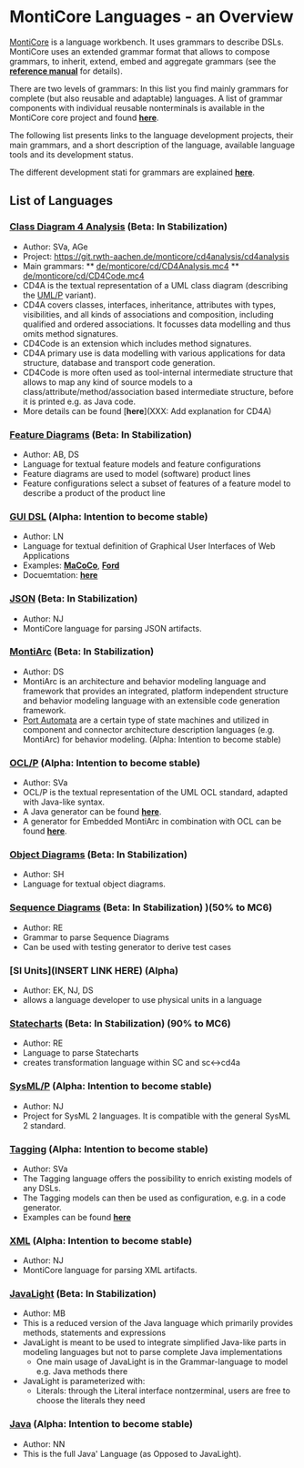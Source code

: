 <!-- (c) https://github.com/MontiCore/monticore -->

# MontiCore Languages - an Overview

[MontiCore](http://www.monticore.de) is a language workbench. It uses 
grammars to describe DSLs. MontiCore uses an extended 
grammar format that allows to compose grammars, to inherit, extend, embed
and aggregate grammars (see the
[**reference manual**](http://monticore.de/MontiCore_Reference-Manual.2017.pdf)
for details).

There are two levels of grammars: In this list you find mainly grammars for 
complete (but also reusable and adaptable) languages.
A list of grammar components with individual reusable
nonterminals is available in the MontiCore core project and found 
[**here**](monticore-grammar/src/main/grammars/de/monticore/Grammars.md).

The following list presents links to the language development projects, their
main grammars, and a short description 
of the language, available language tools and its development status.

The different development stati for grammars are explained 
[**here**](00.org/Explanations/StatusOfGrammars.md).

## List of Languages 

<!--
### [Activity Diagrams](INSERT LINK HERE) (not adressed yet)
* TO be added
-->

### [Class Diagram 4 Analysis](https://git.rwth-aachen.de/monticore/cd4analysis/cd4analysis) (Beta: In Stabilization)
* Author: SVa, AGe
* Project: https://git.rwth-aachen.de/monticore/cd4analysis/cd4analysis
* Main grammars: 
** [de/monticore/cd/CD4Analysis.mc4](https://git.rwth-aachen.de/monticore/cd4analysis/cd4analysis/src/main/grammars/de/monticore/cd/CD4Analysis.mc4)
** [de/monticore/cd/CD4Code.mc4](https://git.rwth-aachen.de/monticore/cd4analysis/cd4analysis/src/main/grammars/de/monticore/cd/CD4Code.mc4)
* CD4A is the textual representation of a UML class diagram (describing the 
  [UML/P](http://mbse.se-rwth.de/) variant).
* CD4A covers classes, interfaces, inheritance, attributes with types, visibilities,
  and all kinds of associations and composition, including qualified and ordered
  associations. It focusses data modelling and thus omits method signatures.
* CD4Code is an extension which includes method signatures.
* CD4A primary use is data modelling with various applications for 
  data structure, database and transport code generation.
* CD4Code is more often used as tool-internal intermediate structure that allows to
  map any kind of source models to a class/attribute/method/association based
  intermediate structure, before it is printed e.g. as Java code.
* More details can be found [**here**](XXX: Add explanation for CD4A)

### [Feature Diagrams](https://git.rwth-aachen.de/monticore/languages/feature-diagram) (Beta: In Stabilization)
* Author: AB, DS
* Language for textual feature models and feature configurations
* Feature diagrams are used to model (software) product lines
* Feature configurations select a subset of features of a feature model to describe a product of the product line

### [GUI DSL](https://git.rwth-aachen.de/macoco/gui-dsl) (Alpha: Intention to become stable)
* Author: LN 
* Language for textual definition of Graphical User Interfaces of Web Applications
* Examples: [**MaCoCo**](https://git.rwth-aachen.de/macoco/implementation), [**Ford**](https://git.rwth-aachen.de/ford/implementation/frontend/montigem)
* Docuemtation: [**here**](https://git.rwth-aachen.de/macoco/gui-dsl/wikis/home)

### [JSON](https://git.rwth-aachen.de/monticore/languages/json) (Beta: In Stabilization)
* Author: NJ
* MontiCore language for parsing JSON artifacts.

### [MontiArc](https://git.rwth-aachen.de/monticore/montiarc/core) (Beta: In Stabilization)
* Author: DS 
* MontiArc is an architecture and behavior modeling language and framework that provides an integrated, platform independent structure and behavior modeling language with an extensible code generation framework.
* [Port Automata](https://git.rwth-aachen.de/monticore/montiarc/core) are a certain type of state machines and utilized in component and connector architecture description languages (e.g. MontiArc) for behavior modeling. (Alpha: Intention to become stable)

### [OCL/P](https://git.rwth-aachen.de/monticore/languages/OCL) (Alpha: Intention to become stable)
* Author: SVa
* OCL/P is the textual representation of the UML OCL standard, adapted with Java-like syntax.
* A Java generator can be found [**here**](https://git.rwth-aachen.de/monticore/languages/OCL2Java).
* A generator for Embedded MontiArc in combination with OCL can be found [**here**](https://git.rwth-aachen.de/monticore/EmbeddedMontiArc/generators/OCL_EMA2Java).

### [Object Diagrams](https://git.rwth-aachen.de/monticore/languages/od) (Beta: In Stabilization)
* Author: SH
* Language for textual object diagrams.

### [Sequence Diagrams](https://git.rwth-aachen.de/monticore/statechart/sd-language) (Beta: In Stabilization) )(50% to MC6)
* Author: RE
* Grammar to parse Sequence Diagrams
* Can be used with testing generator to derive test cases

### [SI Units](INSERT LINK HERE) (Alpha)
* Author: EK, NJ, DS
* allows a language developer to use physical units in a language

### [Statecharts](https://git.rwth-aachen.de/monticore/statechart/sc-language) (Beta: In Stabilization) (90% to MC6)
* Author: RE
* Language to parse Statecharts
* creates transformation language within SC and sc<->cd4a

### [SysML/P](https://git.rwth-aachen.de/monticore/sysml/sysml_2) (Alpha: Intention to become stable)
* Author: NJ
* Project for SysML 2 languages. It is compatible with the general SysML 2 standard.

### [Tagging](https://git.rwth-aachen.de/monticore/EmbeddedMontiArc/languages/Tagging) (Alpha: Intention to become stable)
* Author: SVa
* The Tagging language offers the possibility to enrich existing models of any DSLs.
* The Tagging models can then be used as configuration, e.g. in a code generator.
* Examples can be found [**here**](https://git.rwth-aachen.de/monticore/EmbeddedMontiArc/languages/Tagging-Examples)

### [XML](https://git.rwth-aachen.de/monticore/languages/xml) (Alpha: Intention to become stable)
* Author: NJ
* MontiCore language for parsing XML artifacts.

### [JavaLight](NN) (Beta: In Stabilization)
* Author: MB
* This is a reduced version of the Java language which primarily provides methods, statements and expressions 
* JavaLight is meant to be used to integrate simplified Java-like parts in modeling languages but not 
  to parse complete Java implementations
  * One main usage of JavaLight is in the Grammar-language to model e.g. Java methods there
* JavaLight is parameterized with:
  * Literals: through the Literal interface nontzerminal, 
   users are free to choose the literals they need


### [Java](NN) (Alpha: Intention to become stable)

* Author: NN
* This is the full Java' Language (as Opposed to JavaLight).


